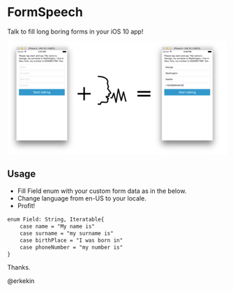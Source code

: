 # FormSpeech
Talk to fill long boring forms in your iOS 10 app!


![FormSpeech descriptive image](https://github.com/erkekin/FormSpeech/blob/master/FormSpeech.png?raw=true)

## Usage
- Fill Field enum with your custom form data as in the below.
- Change language from en-US to your locale.
- Profit!
```
enum Field: String, Iteratable{
    case name = "My name is"
    case surname = "my surname is"
    case birthPlace = "I was born in"
    case phoneNumber = "my number is"
}
```

Thanks.

@erkekin

